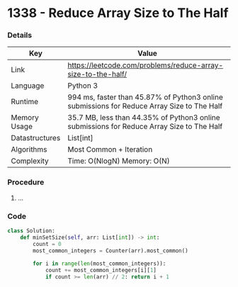 # 1338 - Reduce Array Size to The Half

### Details

| Key | Value |
| --- | ----- |
| Link | https://leetcode.com/problems/reduce-array-size-to-the-half/
| Language | Python 3
| Runtime | 994 ms, faster than 45.87% of Python3 online submissions for Reduce Array Size to The Half
| Memory Usage | 35.7 MB, less than 44.35% of Python3 online submissions for Reduce Array Size to The Half
| Datastructures | List[int]
| Algorithms | Most Common + Iteration
| Complexity | Time: O(NlogN) Memory: O(N)

### Procedure

1. ...

### Code

```python
class Solution:
    def minSetSize(self, arr: List[int]) -> int:
        count = 0
        most_common_integers = Counter(arr).most_common()
        
        for i in range(len(most_common_integers)):
            count += most_common_integers[i][1]
            if count >= len(arr) // 2: return i + 1
```
